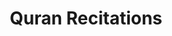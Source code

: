 ---
title: "Quran Recitations"
layout: "audio-recitation"
#slug: "free-download-full-quran-mp3"
draft: false

quranRecitation:
  #title: "**Quran Recitations**"
  subtitle: "One click to download the full Quran"

---